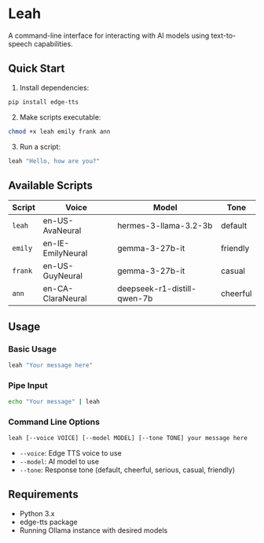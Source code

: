 # Leah

A command-line interface for interacting with AI models using text-to-speech capabilities.

## Quick Start

1. Install dependencies:
```bash
pip install edge-tts
```

2. Make scripts executable:
```bash
chmod +x leah emily frank ann
```

3. Run a script:
```bash
leah "Hello, how are you?"
```

## Available Scripts

| Script | Voice | Model | Tone |
|--------|-------|-------|------|
| `leah` | en-US-AvaNeural | hermes-3-llama-3.2-3b | default |
| `emily` | en-IE-EmilyNeural | gemma-3-27b-it | friendly |
| `frank` | en-US-GuyNeural | gemma-3-27b-it | casual |
| `ann` | en-CA-ClaraNeural | deepseek-r1-distill-qwen-7b | cheerful |

## Usage

### Basic Usage
```bash
leah "Your message here"
```

### Pipe Input
```bash
echo "Your message" | leah
```

### Command Line Options
```bash
leah [--voice VOICE] [--model MODEL] [--tone TONE] your message here
```

- `--voice`: Edge TTS voice to use
- `--model`: AI model to use
- `--tone`: Response tone (default, cheerful, serious, casual, friendly)

## Requirements

- Python 3.x
- edge-tts package
- Running Ollama instance with desired models 